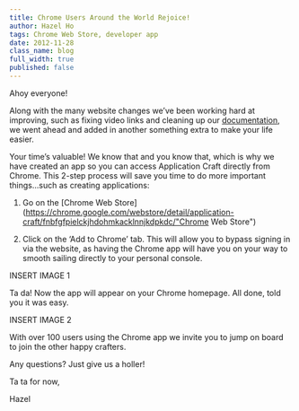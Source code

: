 ```yaml
---
title: Chrome Users Around the World Rejoice!
author: Hazel Ho
tags: Chrome Web Store, developer app
date: 2012-11-28
class_name: blog
full_width: true
published: false
---
```


Ahoy everyone!

Along with the many website changes we’ve been working hard at improving, such as fixing video links and cleaning up our [documentation](http://www.applicationcraft.com/blog/2012/11/documentation-search-and-full-screen/ "Application Craft Documentation blog"), we went ahead and added in another something extra to make your life easier. 

Your time’s valuable! We know that and you know that, which is why we have created an app so you can access Application Craft directly from Chrome. This 2-step process will save you time to do more important things...such as creating applications:

1. Go on the [Chrome Web Store](https://chrome.google.com/webstore/detail/application-craft/fnbfgfpielckjhdohmkacklnnjkdpkdc/"Chrome Web Store") 

2. Click on the ‘Add to Chrome’ tab. This will allow you to bypass signing in via the website, as having the Chrome app will have you on your way to smooth sailing directly to your personal console. 

INSERT IMAGE 1

Ta da! Now the app will appear on your Chrome homepage. All done, told you it was easy.

INSERT IMAGE 2

With over 100 users using the Chrome app we invite you to jump on board to join the other happy crafters. 

Any questions? Just give us a holler!

Ta ta for now,

Hazel

